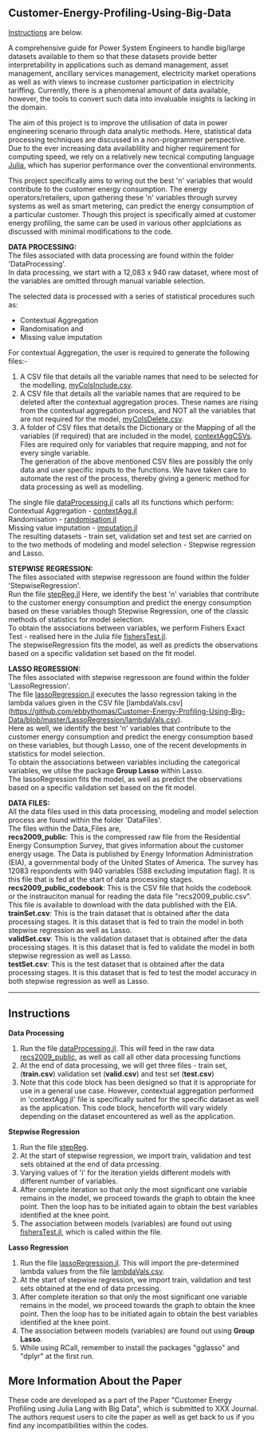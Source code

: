 ## Customer-Energy-Profiling-Using-Big-Data

 [Instructions](#instructions) are below.

A comprehensive guide for Power System Engineers to handle big/large datasets available to them so that these datasets provide better interpretability in applications such as demand management, asset management, ancillary services management, electricity market operations as well as with views to increase customer participation in electricity tariffing. Currently, there is a phenomenal amount of data available, however, the tools to convert such data into invaluable insights is lacking in the domain.  

The aim of this project is to improve the utilisation of data in power engineering scenario through data analytic methods. Here, statistical data processing techniques are discussed in a non-programmer perspective.  
Due to the ever increasing data availablility and higher requirement for computing speed, we rely on a relatively new tecnical computing language [Julia](https://julialang.org/), which has superior performance over the conventional environments.  

This project specifically aims to wring out the best 'n' variables that would contribute to the customer energy consumption. The energy operators/retailers, upon gathering these 'n' variables through survey systems as well as smart metering, can predict the energy consumption of a particular customer. Though this project is specifically aimed at customer energy profiling, the same can be used in various other applciations as discussed with minimal modifications to the code.  


**DATA PROCESSING:**  
The files associated with data processing are found within the folder 'DataProcessing'.  
In data processing, we start with a 12,083 x 940 raw dataset, where most of the variables are omitted through manual variable selection.  

The selected data is processed with a series of statistical procedures such as:  

* Contextual Aggregation  
* Randomisation and  
* Missing value imputation  

For contextual Aggregation, the user is required to generate the following files:-  
1. A CSV file that details all the variable names that need to be selected for the modelling, [myColsInclude.csv](https://github.com/ebbythomas/Customer-Energy-Profiling-Using-Big-Data/blob/master/DataProcessing/myColsInclude.csv).  
2. A CSV file that details all the variable names that are required to be deleted after the contextual aggregation proces. These names are rising from the contextual aggregation process, and NOT all the variables that are not required for the model, [myColsDelete.csv](https://github.com/ebbythomas/Customer-Energy-Profiling-Using-Big-Data/blob/master/DataProcessing/myColsDelete.csv).  
3. A folder of CSV files that details the Dictionary or the Mapping of all the variables (if required) that are included in the model, [contextAggCSVs](https://github.com/ebbythomas/Customer-Energy-Profiling-Using-Big-Data/tree/master/DataProcessing/contextAggCSVs). Files are required only for variables that require mapping, and not for every single variable.  
The generation of the above mentioned CSV files are possibly the only data and user specific inputs to the functions. We have taken care to automate the rest of the process, thereby giving a generic method for data processing as well as modelling.


The single file [dataProcessing.jl](https://github.com/ebbythomas/Customer-Energy-Profiling-Using-Big-Data/blob/master/DataProcessing/dataProcessing.jl) calls all its functions which perform:    
Contextual Aggregation - [contextAgg.jl](https://github.com/ebbythomas/Customer-Energy-Profiling-Using-Big-Data/blob/master/DataProcessing/contextualAggregation.jl)   
Randomisation - [randomisation.jl](https://github.com/ebbythomas/Customer-Energy-Profiling-Using-Big-Data/blob/master/DataProcessing/randomisation.jl)  
Missing value imputation - [imputation.jl](https://github.com/ebbythomas/Customer-Energy-Profiling-Using-Big-Data/blob/master/DataProcessing/imputation.jl)  
The resulting datasets - train set, validation set and test set are carried on to the two methods of modeling and model selection - Stepwise regression and Lasso.  

**STEPWISE REGRESSION:**  
The files associated with stepwise regressoon are found within the folder 'StepwiseRegression'.  
Run the file [stepReg.jl](https://github.com/ebbythomas/Customer-Energy-Profiling-Using-Big-Data/blob/master/StepwiseRegression/stepReg.jl) 
Here, we identify the best 'n' variables that contribute to the customer energy consumption and predict the energy consumption based on these variables though Stepwise Regression, one of the classic methods of statistics for model selection.  
To obtain the associations between variables, we perform Fishers Exact Test - realised here in the Julia file [fishersTest.jl](https://github.com/ebbythomas/Customer-Energy-Profiling-Using-Big-Data/blob/master/StepwiseRegression/fishersTest.jl).  
The stepwiseRegression fits the model, as well as predicts the observations based on a specific validation set based on the fit model.

**LASSO REGRESSION:**  
The files associated with stepwise regressoon are found within the folder 'LassoRegression'.  
The file [lassoRegression.jl](https://github.com/ebbythomas/Customer-Energy-Profiling-Using-Big-Data/blob/master/LassoRegression/lassoRegression.jl) executes the lasso regression taking in the lambda values given in the CSV file [lambdaVals.csv] (https://github.com/ebbythomas/Customer-Energy-Profiling-Using-Big-Data/blob/master/LassoRegression/lambdaVals.csv).  
Here as well, we identify the best 'n' variables that contribute to the customer energy consumption and predict the energy consumption based on these variables, but though Lasso, one of the recent developments in statistics for model selection.  
To obtain the associations between variables including the categorical variables, we utilse the package **Group Lasso** within Lasso.  
The lassoRegression fits the model, as well as predict the observations based on a specific validation set based on the fit model.

**DATA FILES:**  
All the data files used in this data processing, modeling and model selection process are found within the folder 'DataFiles'.  
The files within the Data_Files are,  
**recs2009_public**: This is the compressed raw file from the Residential Energy Consumption Survey, that gives information about the customer energy usage. The Data is published by Energy Information Administration (EIA), a governmental body of the United States of America. The survey has 12083 respondents with 940 variables (588 excluding imputation flag). It is this file that is fed at the start of data processing stages.  
**recs2009_public_codebook**: This is the CSV file that holds the codebook or the instrauciton manual for reading the data file "recs2009_public.csv". This file is available to download with the data published with the EIA.   
**trainSet.csv**: This is the train dataset that is obtained after the data processing stages. It is this dataset that is fed to train the model in both stepwise regression as well as Lasso.  
**validSet.csv**: This is the validation dataset that is obtained after the data processing stages. It is this dataset that is fed to validate the model in both stepwise regression as well as Lasso.  
**testSet.csv**: This is the test dataset that is obtained after the data processing stages. It is this dataset that is fed to test the model accuracy in both stepwise regression as well as Lasso.

---

Instructions
------------

**Data Processing**  
1. Run the file [dataProcessing.jl](https://github.com/ebbythomas/Customer-Energy-Profiling-Using-Big-Data/blob/master/DataProcessing/dataProcessing.jl). This will feed in the raw data [recs2009_public](https://github.com/ebbythomas/Customer-Energy-Profiling-Using-Big-Data/blob/master/DataSets/recs2009_public.7z),  as well as call all other data processing functions 
2. At the end of data processing, we will get three files - train set, (**train.csv**) validation set (**valid.csv**) and test set (**test.csv**)  
3. Note that this code block has been designed so that it is appropriate for use in a general use case. However, contextual aggregation performed in 'contextAgg.jl' file is specifically suited for the specific dataset as well as the application. This code block, henceforth will vary widely depending on the dataset encountered as well as the application.  

 **Stepwise Regression** 
 1. Run the file [stepReg](https://github.com/ebbythomas/Customer-Energy-Profiling-Using-Big-Data/tree/master/StepwiseRegression).   
 2. At the start of stepwise regression, we import train, validation and test sets obtained at the end of data prcessing.  
 3. Varying values of 'i' for the iteration yields different models with different number of variables.  
 4. After complete iteration so that only the most significant one variable remains in the model, we proceed towards the graph to obtain the knee point. Then the loop has to be initiated again to obtain the best variables identified at the knee point.  
 5. The association between models (variables) are found out using [fishersTest.jl](https://github.com/ebbythomas/Customer-Energy-Profiling-Using-Big-Data/blob/master/StepwiseRegression/fishersTest.jl), which is called within the file.
 
  **Lasso Regression**  
 1. Run the file [lassoRegression.jl](https://github.com/ebbythomas/Customer-Energy-Profiling-Using-Big-Data/tree/master/LassoRegression). This will import the pre-determined lambda values from the file [lambdaVals.csv](https://github.com/ebbythomas/Customer-Energy-Profiling-Using-Big-Data/blob/master/LassoRegression/lambdaVals.csv).   
 2. At the start of stepwise regression, we import train, validation and test sets obtained at the end of data prcessing.  
  3. After complete iteration so that only the most significant one variable remains in the model, we proceed towards the graph to obtain the knee point. Then the loop has to be initiated again to obtain the best variables identified at the knee point.  
 4. The association between models (variables) are found out using **Group Lasso**.  
 5. While using RCall, remember to install the packages "gglasso" and "dplyr" at the first run.



More Information About the Paper
------------
These code are developed as a part of the Paper "Customer Energy Profiling using Julia Lang with Big Data", which is submitted to XXX Journal.  
The authors request users to cite the paper as well as get back to us if you find any incompatibilities within the codes.
